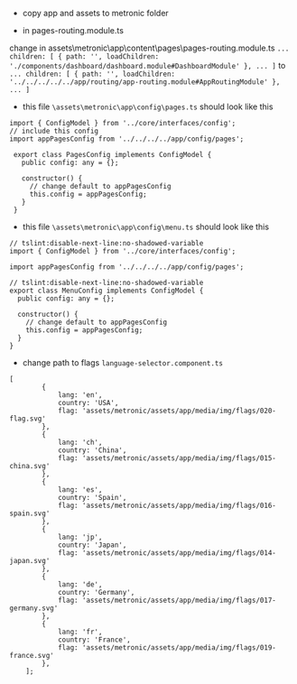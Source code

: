 - copy app and assets to metronic folder

- in pages-routing.module.ts

change in assets\metronic\app\content\pages\pages-routing.module.ts
`... children: [ { path: '', loadChildren: './components/dashboard/dashboard.module#DashboardModule' }, ... ]`
to
`... children: [ { path: '', loadChildren: '../../../../../app/routing/app-routing.module#AppRoutingModule' }, ... ]`

- this file `\assets\metronic\app\config\pages.ts`
  should look like this

```
import { ConfigModel } from '../core/interfaces/config';
// include this config
import appPagesConfig from '../../../../app/config/pages';

 export class PagesConfig implements ConfigModel {
   public config: any = {};

   constructor() {
     // change default to appPagesConfig
     this.config = appPagesConfig;
   }
 }
```

- this file `\assets\metronic\app\config\menu.ts`
  should look like this

```
// tslint:disable-next-line:no-shadowed-variable
import { ConfigModel } from '../core/interfaces/config';

import appPagesConfig from '../../../../app/config/pages';

// tslint:disable-next-line:no-shadowed-variable
export class MenuConfig implements ConfigModel {
  public config: any = {};

  constructor() {
    // change default to appPagesConfig
    this.config = appPagesConfig;
  }
}
```

- change path to flags `language-selector.component.ts`

```
[
		{
			lang: 'en',
			country: 'USA',
			flag: 'assets/metronic/assets/app/media/img/flags/020-flag.svg'
		},
		{
			lang: 'ch',
			country: 'China',
			flag: 'assets/metronic/assets/app/media/img/flags/015-china.svg'
		},
		{
			lang: 'es',
			country: 'Spain',
			flag: 'assets/metronic/assets/app/media/img/flags/016-spain.svg'
		},
		{
			lang: 'jp',
			country: 'Japan',
			flag: 'assets/metronic/assets/app/media/img/flags/014-japan.svg'
		},
		{
			lang: 'de',
			country: 'Germany',
			flag: 'assets/metronic/assets/app/media/img/flags/017-germany.svg'
		},
		{
			lang: 'fr',
			country: 'France',
			flag: 'assets/metronic/assets/app/media/img/flags/019-france.svg'
		},
	];
```
